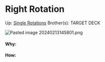 # Right Rotation

Up: [Single Rotations](single_rotations)
Brother(s):
TARGET DECK

![Pasted image 20240213145801.png](pasted_image_20240213145801.png)





































#### Why:
#### How:









